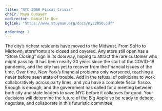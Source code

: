 ```yaml
---
title: "NYC 2050 Fiscal Crisis"
chair: Maya Dunayer
codirector: Danielle Que
bglink: "https://www.stuymun.org/docs/nyc2050.pdf"

ordering: 1
---
```

The city’s richest residents have moved to the Midwest. From SoHo to Midtown, storefronts are closed and covered. Any store still open has a “Store Closing” sign in its doorway, hoping to attract the rare customer who might pass by. It has been nearly 30 years since the start of the COVID-19 pandemic, and the city has yet to recover from the financial issues of the time. Over time, New York’s financial problems only worsened, reaching a never before seen state of trouble. Add in the refusal of politicians to work collaboratively across party lines, and you have a complete fiscal fiasco. Enough is enough, and the government has called for a meeting between both city and state leaders to save NYC before it collapses for good. Your decisions will determine the future of the Big Apple so be ready to debate, negotiate, and collaborate in this futuristic committee!
